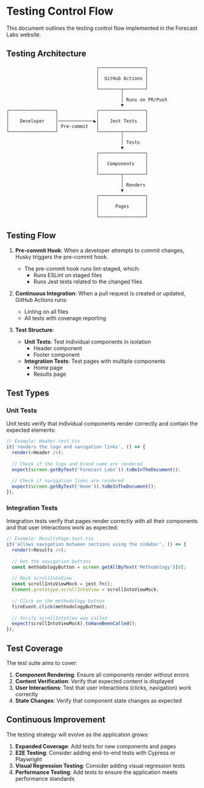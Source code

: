 # Testing Control Flow

This document outlines the testing control flow implemented in the Forecast Labs website.

## Testing Architecture

```
                                 ┌─────────────────┐
                                 │                 │
                                 │  GitHub Actions │
                                 │                 │
                                 └────────┬────────┘
                                          │
                                          │ Runs on PR/Push
                                          ▼
┌─────────────────┐              ┌─────────────────┐
│                 │              │                 │
│    Developer    │─────────────▶│    Jest Tests   │
│                 │ Pre-commit   │                 │
└─────────────────┘              └────────┬────────┘
                                          │
                                          │ Tests
                                          ▼
                                 ┌─────────────────┐
                                 │                 │
                                 │   Components    │
                                 │                 │
                                 └────────┬────────┘
                                          │
                                          │ Renders
                                          ▼
                                 ┌─────────────────┐
                                 │                 │
                                 │      Pages      │
                                 │                 │
                                 └─────────────────┘
```

## Testing Flow

1. **Pre-commit Hook**: When a developer attempts to commit changes, Husky triggers the pre-commit hook.
   - The pre-commit hook runs lint-staged, which:
     - Runs ESLint on staged files
     - Runs Jest tests related to the changed files

2. **Continuous Integration**: When a pull request is created or updated, GitHub Actions runs:
   - Linting on all files
   - All tests with coverage reporting

3. **Test Structure**:
   - **Unit Tests**: Test individual components in isolation
     - Header component
     - Footer component
   - **Integration Tests**: Test pages with multiple components
     - Home page
     - Results page

## Test Types

### Unit Tests

Unit tests verify that individual components render correctly and contain the expected elements:

```typescript
// Example: Header.test.tsx
it('renders the logo and navigation links', () => {
  render(<Header />);
  
  // Check if the logo and brand name are rendered
  expect(screen.getByText('Forecast Labs')).toBeInTheDocument();
  
  // Check if navigation links are rendered
  expect(screen.getByText('Home')).toBeInTheDocument();
});
```

### Integration Tests

Integration tests verify that pages render correctly with all their components and that user interactions work as expected:

```typescript
// Example: ResultsPage.test.tsx
it('allows navigation between sections using the sidebar', () => {
  render(<Results />);
  
  // Get the navigation buttons
  const methodologyButton = screen.getAllByText('Methodology')[0];
  
  // Mock scrollIntoView
  const scrollIntoViewMock = jest.fn();
  Element.prototype.scrollIntoView = scrollIntoViewMock;
  
  // Click on the methodology button
  fireEvent.click(methodologyButton);
  
  // Verify scrollIntoView was called
  expect(scrollIntoViewMock).toHaveBeenCalled();
});
```

## Test Coverage

The test suite aims to cover:

1. **Component Rendering**: Ensure all components render without errors
2. **Content Verification**: Verify that expected content is displayed
3. **User Interactions**: Test that user interactions (clicks, navigation) work correctly
4. **State Changes**: Verify that component state changes as expected

## Continuous Improvement

The testing strategy will evolve as the application grows:

1. **Expanded Coverage**: Add tests for new components and pages
2. **E2E Testing**: Consider adding end-to-end tests with Cypress or Playwright
3. **Visual Regression Testing**: Consider adding visual regression tests
4. **Performance Testing**: Add tests to ensure the application meets performance standards